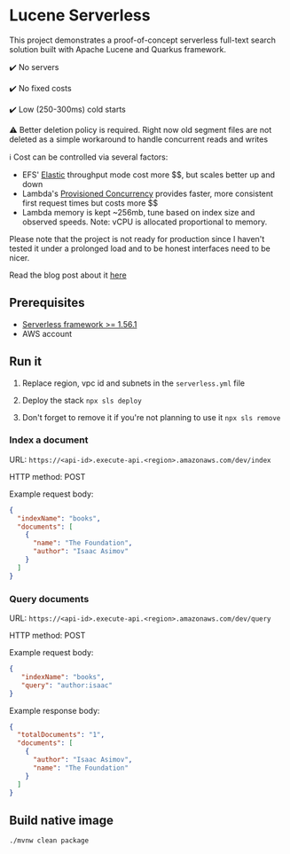 # Lucene Serverless

This project demonstrates a proof-of-concept serverless full-text search solution built with Apache Lucene and Quarkus framework.

✔️ No servers

✔️ No fixed costs

✔️ Low (250-300ms) cold starts

⚠️ Better deletion policy is required. Right now old segment files are not deleted as a simple workaround to handle concurrent reads and writes

ℹ️ Cost can be controlled via several factors:

* EFS' [Elastic](https://docs.aws.amazon.com/efs/latest/ug/performance.html#throughput-modes) throughput mode cost more $$, but scales better up and down
* Lambda's [Provisioned Concurrency](https://docs.aws.amazon.com/lambda/latest/dg/provisioned-concurrency.html) provides faster, more consistent first request times but costs more $$
* Lambda memory is kept ~256mb, tune based on index size and observed speeds. Note: vCPU is allocated proportional to memory.

Please note that the project is not ready for production since I haven't tested it under a prolonged load and to be honest interfaces need to be nicer.

Read the blog post about it [here](https://medium.com/@arsenyyankovski/serverless-full-text-search-with-aws-lambda-and-efs-cf24e1b6fe3b)

## Prerequisites
- [Serverless framework >= 1.56.1](https://serverless.com/framework/docs/getting-started/)
- AWS account

## Run it
1. Replace region, vpc id and subnets in the `serverless.yml` file

2. Deploy the stack
   `npx sls deploy`

3. Don't forget to remove it if you're not planning to use it
   `npx sls remove`

### Index a document

URL: `https://<api-id>.execute-api.<region>.amazonaws.com/dev/index`

HTTP method: POST

Example request body:

```json
{
  "indexName": "books",
  "documents": [
    {
      "name": "The Foundation",
      "author": "Isaac Asimov"
    }
  ]
}
```

### Query documents

URL: `https://<api-id>.execute-api.<region>.amazonaws.com/dev/query`

HTTP method: POST

Example request body:

```json
{
   "indexName": "books",
   "query": "author:isaac"
}
```

Example response body:

```json
{
  "totalDocuments": "1",
  "documents": [
    {
      "author": "Isaac Asimov",
      "name": "The Foundation"
    }
  ]
}
```

## Build native image
`./mvnw clean package`
